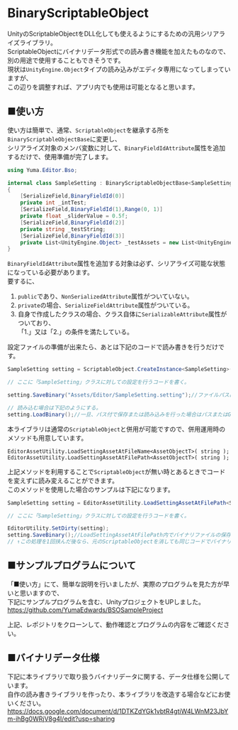 # BinaryScriptableObject
UnityのScriptableObjectをDLL化しても使えるようにするための汎用シリアライズライブラリ。  
ScriptableObjectにバイナリデータ形式での読み書き機能を加えたものなので、別の用途で使用することもできそうです。  
現状は`UnityEngine.Object`タイプの読み込みがエディタ専用になってしまっていますが、  
この辺りを調整すれば、アプリ内でも使用は可能となると思います。  

## ■使い方
使い方は簡単で、通常、`ScriptableObject`を継承する所を`BinaryScriptableObjectBase`に変更し、  
シリアライズ対象のメンバ変数に対して、`BinaryFieldIdAttribute`属性を追加するだけで、使用準備が完了します。  
```CSharp:SampleSetting.cs
using Yuma.Editor.Bso;

internal class SampleSetting : BinaryScriptableObjectBase<SampleSetting>
{
    [SerializeField,BinaryFieldId(0)]
    private int _intTest;
    [SerializeField,BinaryFieldId(1),Range(0, 1)]
    private float _sliderValue = 0.5f;
    [SerializeField,BinaryFieldId(2)]
    private string _testString;
    [SerializeField,BinaryFieldId(3)]
    private List<UnityEngine.Object> _testAssets = new List<UnityEngine.Object>();
}
```
`BinaryFieldIdAttribute`属性を追加する対象は必ず、シリアライズ可能な状態になっている必要があります。  
要するに、  

1. `public`であり、`NonSerializedAttribute`属性がついていない。
2. `private`の場合、`SerializeFieldAttribute`属性がついている。
3. 自身で作成したクラスの場合、クラス自体に`SerializableAttribute`属性がついており、  
   「1.」又は「2.」の条件を満たしている。

設定ファイルの準備が出来たら、あとは下記のコードで読み書きを行うだけです。
```CSharp:Sample.cs
SampleSetting setting = ScriptableObject.CreateInstance<SampleSetting>();

// ここに「SampleSetting」クラスに対しての設定を行うコードを書く。

setting.SaveBinary("Assets/Editor/SampleSetting.setting");//ファイルパスはサンプル。拡張子は「.setting」としてください。

// 読み込む場合は下記のようにする。
setting.LoadBinary();//一旦、パス付で保存または読み込みを行った場合はパスまたはGUID情報が内部に保存される為、パス無しの読み込みメソッドでよい。
```

本ライブラリは通常の`ScriptableObject`と併用が可能ですので、併用運用時のメソッドも用意しています。  

`EditorAssetUtility.LoadSettingAssetAtFileName<AssetObjectT>( string );`  
`EditorAssetUtility.LoadSettingAssetAtFilePath<AssetObjectT>( string );`  

上記メソッドを利用することで`ScriptableObject`が無い時とあるときでコードを変えずに読み変えることができます。  
このメソッドを使用した場合のサンプルは下記になります。  
```CSharp:Sample.cs
SampleSetting setting = EditorAssetUtility.LoadSettingAssetAtFilePath<SampleSetting>("Assets/Editor/SampleSetting.asset");

// ここに「SampleSetting」クラスに対しての設定を行うコードを書く。

EditorUtility.SetDirty(setting);
setting.SaveBinary();//LoadSettingAssetAtFilePath内でバイナリファイルの保存先パスが設定されているので、パス無しの書き込みメソッドでよい。
// ↑この処理を1回挟んだ後なら、元のScriptableObjectを消しても同じコードでバイナリファイル側が読み込まれます。
```

## ■サンプルプログラムについて
「■使い方」にて、簡単な説明を行いましたが、実際のプログラムを見た方が早いと思いますので、  
下記にサンプルプログラムを含む、UnityプロジェクトをUPしました。  
https://github.com/YumaEdwards/BSOSampleProject  

上記、レポジトリをクローンして、動作確認とプログラムの内容をご確認ください。

## ■バイナリデータ仕様
下記に本ライブラリで取り扱うバイナリデータに関する、データ仕様を公開しています。  
自作の読み書きライブラリを作ったり、本ライブラリを改造する場合などにお使いください。  
https://docs.google.com/document/d/1DTKZdYGk1vbtR4gtiW4LWnM23JbYm-ihBg0WRjV8g4I/edit?usp=sharing
